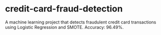 # credit-card-fraud-detection
A machine learning project that detects fraudulent credit card transactions using Logistic Regression and SMOTE. Accuracy: 96.49%.
